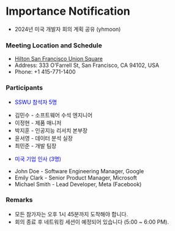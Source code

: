 
# Importance Notification 
- 2024년 미국 개발자 회의 계획 공유 (yhmoon)

### Meeting Location and Schedule
- [Hilton San Francisco Union Square](https://www.hilton.com/en/hotels/sfofhhh-hilton-san-francisco-union-square/)
- Address: 333 O'Farrell St, San Francisco, CA 94102, USA
- Phone: +1 415-771-1400

### Participants
- <p align="justify"> <span style="color:blue">SSWU 참석자 5명</span></p>
- 김민수 - 소프트웨어 수석 엔지니어
- 이정현 - 제품 매니저
- 박지훈 - 인공지능 리서치 본부장
- 윤서영 - 데이터 분석 실장
- 최민준 - 개발 팀장
- <p align="justify"> <span style="color:blue">미국 기업 인사 (3명)</span></p>
- John Doe - Software Engineering Manager, Google
- Emily Clark - Senior Product Manager, Microsoft
- Michael Smith - Lead Developer, Meta (Facebook) 

### Remarks
- 모든 참가자는 오후 1시 45분까지 도착해야 합니다.  
- 회의 종료 후 네트워킹 세션이 예정되어 있습니다 (5:00 ~ 6:00 PM).  
